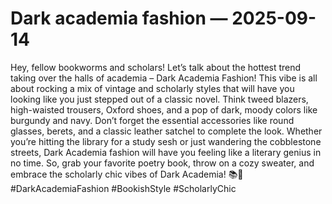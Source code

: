# Dark academia fashion — 2025-09-14

Hey, fellow bookworms and scholars! Let’s talk about the hottest trend taking over the halls of academia – Dark Academia Fashion! This vibe is all about rocking a mix of vintage and scholarly styles that will have you looking like you just stepped out of a classic novel. Think tweed blazers, high-waisted trousers, Oxford shoes, and a pop of dark, moody colors like burgundy and navy. Don’t forget the essential accessories like round glasses, berets, and a classic leather satchel to complete the look. Whether you’re hitting the library for a study sesh or just wandering the cobblestone streets, Dark Academia fashion will have you feeling like a literary genius in no time. So, grab your favorite poetry book, throw on a cozy sweater, and embrace the scholarly chic vibes of Dark Academia! 📚🍂 #DarkAcademiaFashion #BookishStyle #ScholarlyChic